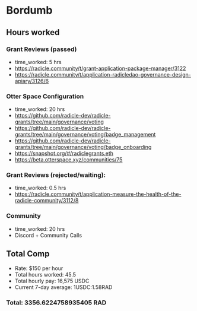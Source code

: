 # Bordumb

## Hours worked

### Grant Reviews (passed)
* time_worked: 5 hrs
* https://radicle.community/t/grant-application-package-manager/3122
* https://radicle.community/t/application-radicledao-governance-design-apiary/3126/6

### Otter Space Configuration 
* time_worked: 20 hrs
* https://github.com/radicle-dev/radicle-grants/tree/main/governance/voting
* https://github.com/radicle-dev/radicle-grants/tree/main/governance/voting/badge_management
* https://github.com/radicle-dev/radicle-grants/tree/main/governance/voting/badge_onboarding
* https://snapshot.org/#/radiclegrants.eth
* https://beta.otterspace.xyz/communities/75

### Grant Reviews (rejected/waiting):
* time_worked: 0.5 hrs
* https://radicle.community/t/application-measure-the-health-of-the-radicle-community/3112/8

### Community
* time_worked: 20 hrs
* Discord + Community Calls

## Total Comp

* Rate: $150 per hour
* Total hours worked: 45.5
* Total hourly pay: 16,575 USDC 
* Current 7-day average: 1USDC:1.58RAD

### Total: 3356.6224758935405 RAD